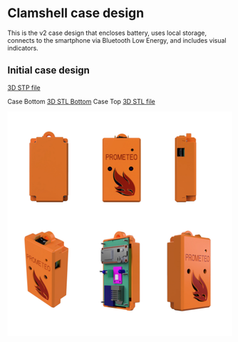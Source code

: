 # Clamshell case design

This is the v2 case design that encloses battery, uses local storage, connects to the smartphone via Bluetooth Low Energy, and includes visual indicators.

## Initial case design

[3D STP file](case/Prometeo_2020_11_28.step)

Case Bottom [3D STL Bottom](case/Prometeo_2020_11_28_bottom.stl)
Case Top [3D STL file](case/Prometeo_2020_11_28_top.stl)

![CASE](img/case.jpg)
